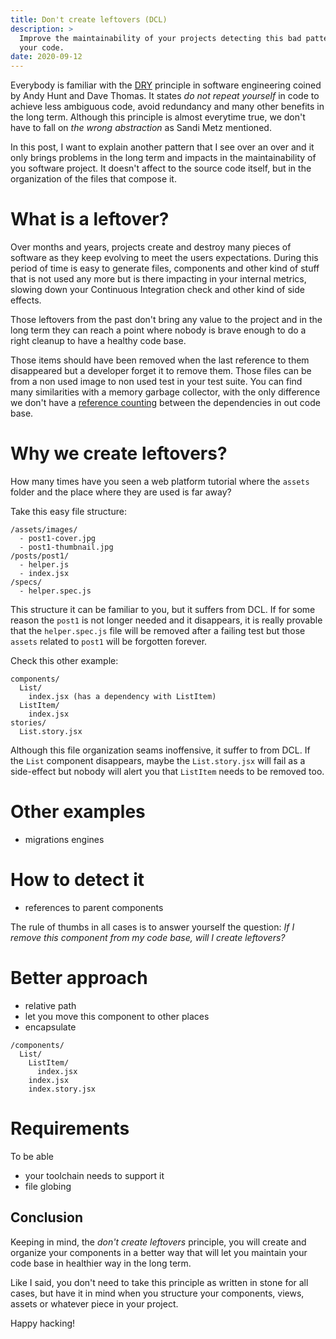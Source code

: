 ```yaml
---
title: Don't create leftovers (DCL)
description: >
  Improve the maintainability of your projects detecting this bad pattern in
  your code.
date: 2020-09-12
---
```


Everybody is familiar with the [DRY](https://en.wikipedia.org/wiki/Don%27t_repeat_yourself) principle in software engineering coined by
Andy Hunt and Dave Thomas. It states *do not repeat yourself* in code to achieve less ambiguous code, avoid redundancy
and many other benefits in the long term. Although this principle is almost
everytime true, we don't have to fall on *the wrong abstraction* as Sandi Metz
mentioned.

In this post, I want to explain another pattern that I see over an over and it
only brings problems in the long term and impacts in the maintainability of you
software project. It doesn't affect to the source code itself, but in the
organization of the files that compose it.

# What is a leftover?

Over months and years, projects create and destroy many pieces of software
as they keep evolving to meet the users expectations. During this period of
time is easy to generate files, components and other kind of stuff that is not
used any more but is there impacting in your internal metrics, slowing down
your Continuous Integration check and other kind of side effects.

Those leftovers from the past don't bring any value to the project and in the
long term they can reach a point where nobody is brave enough to do a right
cleanup to have a healthy code base.

Those items should have been removed when the last reference to them disappeared
but a developer forget it to remove them. Those files can be from a non used
image to non used test in your test suite. You can find many similarities with
a memory garbage collector, with the only difference we don't have a
[reference counting](https://en.wikipedia.org/wiki/Reference_counting) between
the dependencies in out code base.

# Why we create leftovers?

How many times have you seen a web platform tutorial where the `assets` folder
and the place where they are used is far away?

Take this easy file structure:

```
/assets/images/
  - post1-cover.jpg
  - post1-thumbnail.jpg
/posts/post1/
  - helper.js
  - index.jsx
/specs/
  - helper.spec.js
```

This structure it can be familiar to you, but it suffers from DCL. If for some
reason the `post1` is not longer needed and it disappears, it is really
provable that the `helper.spec.js` file will be removed after a failing test but
those `assets` related to `post1` will be forgotten forever.

Check this other example:

```
components/
  List/
    index.jsx (has a dependency with ListItem)
  ListItem/
    index.jsx
stories/
  List.story.jsx
```

Although this file organization seams inoffensive, it suffer to from DCL. If
the `List` component disappears, maybe the `List.story.jsx` will fail as a
side-effect but nobody will alert you that `ListItem` needs to
be removed too.

# Other examples

- migrations engines

# How to detect it


- references to parent components

The rule of thumbs in all cases is to answer yourself the question: *If I remove this component from my code base, will I
    create leftovers?*

# Better approach

- relative path
- let you move this component to other places
- encapsulate

```
/components/
  List/
    ListItem/
      index.jsx
    index.jsx
    index.story.jsx
```

# Requirements

To be able

- your toolchain needs to support it
- file globing


## Conclusion

Keeping in mind, the *don't create leftovers* principle, you will create and
organize your components in a better way that will let you maintain your code
base in healthier way in the long term.

Like I said, you don't need to take this principle as written in stone for all
cases, but have it in mind when you structure your components, views, assets or
whatever piece in your project.

Happy hacking!
